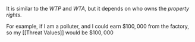 It is similar to the $WTP$ and $WTA$, but it depends on who owns the *property rights*. 

For example, if I am a polluter, and I could earn $\$100,000$ from the factory, so my [[Threat Values]]  would be $\$100,000$ 


